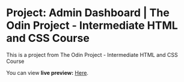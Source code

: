 # Project: Admin Dashboard | The Odin Project - Intermediate HTML and CSS Course

This is a project from The Odin Project - Intermediate HTML and CSS Course

You can view **live preview:** [Here](https://alchuu00.github.io/admin-dashboard/).
